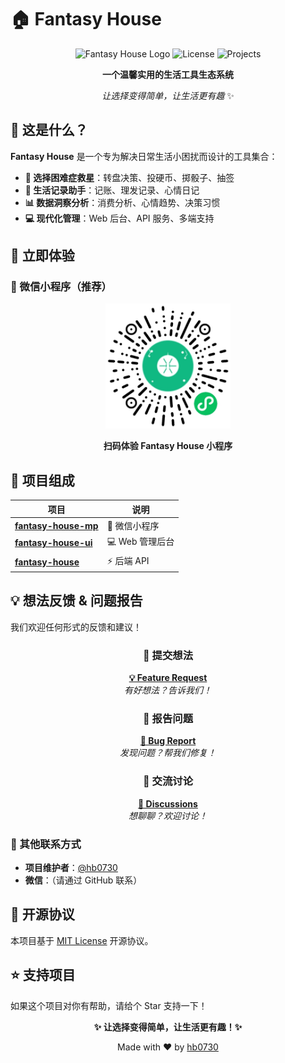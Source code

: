 # 🏠 Fantasy House

<div align="center">

![Fantasy House Logo](https://img.shields.io/badge/Fantasy-House-64cc96.svg?style=for-the-badge)
![License](https://img.shields.io/badge/license-MIT-blue.svg?style=flat-square)
![Projects](https://img.shields.io/badge/projects-3+-green.svg?style=flat-square)

**一个温馨实用的生活工具生态系统**

*让选择变得简单，让生活更有趣* ✨

</div>

## 🎯 这是什么？

**Fantasy House** 是一个专为解决日常生活小困扰而设计的工具集合：

- **🎡 选择困难症救星**：转盘决策、投硬币、掷骰子、抽签
- **📝 生活记录助手**：记账、理发记录、心情日记 
- **📊 数据洞察分析**：消费分析、心情趋势、决策习惯
- **💻 现代化管理**：Web 后台、API 服务、多端支持

## 🚀 立即体验

### 📱 微信小程序（推荐）

<div align="center">

<img src="../screenshot/ma-QR.png" alt="Fantasy House 小程序码" width="200">

**扫码体验 Fantasy House 小程序**

</div>


## 📁 项目组成

| 项目 | 说明 |
|------|------|
| **[fantasy-house-mp](https://github.com/fantasy-house/fantasy-house-mp/)** | 📱 微信小程序 |
| **[fantasy-house-ui](https://github.com/fantasy-house/fantasy-house-ui/)** | 💻 Web 管理后台 |
| **[fantasy-house](https://github.com/fantasy-house/fantasy-house/)** | ⚡ 后端 API |

## 💡 想法反馈 & 问题报告

我们欢迎任何形式的反馈和建议！

<div align="center">

### 🚀 提交想法
**[💡 Feature Request](https://github.com/fantasy-house/.github/issues/new?template=feature_request.md)**  
*有好想法？告诉我们！*

### 🐛 报告问题  
**[🐛 Bug Report](https://github.com/fantasy-house/.github/issues/new?template=bug_report.md)**  
*发现问题？帮我们修复！*

### 💬 交流讨论
**[💬 Discussions](https://github.com/fantasy-house/.github/discussions)**  
*想聊聊？欢迎讨论！*

</div>

### 📧 其他联系方式

- **项目维护者**：[@hb0730](https://github.com/hb0730)
- **微信**：（请通过 GitHub 联系）


## 📄 开源协议

本项目基于 [MIT License](./LICENSE) 开源协议。

## ⭐ 支持项目

如果这个项目对你有帮助，请给个 Star 支持一下！

<div align="center">

**✨ 让选择变得简单，让生活更有趣！✨**

Made with ❤️ by [hb0730](https://github.com/hb0730)

</div>

